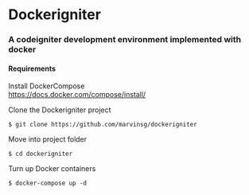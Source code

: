 # Dockerigniter
### A codeigniter development environment implemented with docker

#### Requirements
Install DockerCompose<br>
https://docs.docker.com/compose/install/

Clone the Dockerigniter project
```
$ git clone https://github.com/marvinsg/dockerigniter
```

Move into project folder
```
$ cd dockerigniter
```

Turn up Docker containers
```
$ docker-compose up -d
```
